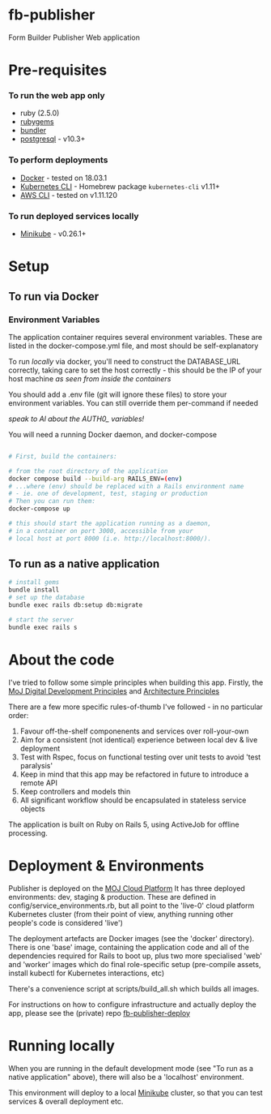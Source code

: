 # fb-publisher
Form Builder Publisher Web application

# Pre-requisites

### To run the web app only
* ruby (2.5.0)
* [rubygems](https://rubygems.org/)
* [bundler](https://bundler.io/)
* [postgresql](https://www.postgresql.org/) - v10.3+

### To perform deployments
* [Docker](https://docker.com/) - tested on 18.03.1
* [Kubernetes CLI](https://kubernetes.io/) - Homebrew package `kubernetes-cli` v1.11+
* [AWS CLI](https://aws.amazon.com/cli) - tested on v1.11.120

### To run deployed services locally
* [Minikube](https://github.com/kubernetes/minikube) - v0.26.1+

# Setup

## To run via Docker

### Environment Variables

The application container requires several environment variables.
These are listed in the docker-compose.yml file, and most should be
self-explanatory

To run *locally* via docker, you'll need to construct the DATABASE_URL
correctly, taking care to set the host correctly - this should be
the IP of your host machine _as seen from inside the containers_

You should add a .env file (git will ignore these files) to store your
environment variables. You can still override them per-command if needed

*speak to Al about the AUTH0_ variables!*

You will need a running Docker daemon, and docker-compose

```bash

# First, build the containers:

# from the root directory of the application
docker compose build --build-arg RAILS_ENV=(env)
# ...where (env) should be replaced with a Rails environment name
# - ie. one of development, test, staging or production
# Then you can run them:
docker-compose up

# this should start the application running as a daemon,
# in a container on port 3000, accessible from your
# local host at port 8000 (i.e. http://localhost:8000/).

```

## To run as a native application
```bash
# install gems
bundle install
# set up the database
bundle exec rails db:setup db:migrate

# start the server
bundle exec rails s
```


# About the code

I've tried to follow some simple principles when building this app.
Firstly, the [MoJ Digital Development Principles](http://bit.ly/27jc8ia) and
[Architecture Principles](https://docs.google.com/document/d/1XBTuCw0y--4fZpHcTLWilSFx_qz3aewTiWYJGTZU4sA/edit#heading=h.41v69p9hpl15)


There are a few more specific rules-of-thumb I've followed  - in no particular
 order:

1. Favour off-the-shelf componenents and services over roll-your-own
2. Aim for a consistent (not identical) experience between local dev & live deployment
3. Test with Rspec, focus on functional testing over unit tests to avoid
  'test paralysis'
4. Keep in mind that this app may be refactored in future to introduce a remote
  API
5. Keep controllers and models thin
6. All significant workflow should be encapsulated in stateless service objects


The application is built on Ruby on Rails 5, using ActiveJob for offline
processing.

# Deployment & Environments

Publisher is deployed on the [MOJ Cloud Platform](https://ministryofjustice.github.io/cloud-platform-user-docs/#cloud-platform-user-guide)
It has three deployed environments: dev, staging & production.
These are defined in config/service_environments.rb, but all point to the 'live-0' cloud platform Kubernetes cluster (from their point of view, anything running other people's code is considered 'live')

The deployment artefacts are Docker images (see the 'docker' directory).
There is one 'base' image, containing the application code and all of the dependencies required for Rails to boot up, plus two more specialised 'web' and 'worker' images which do final role-specific setup (pre-compile assets, install kubectl for Kubernetes interactions, etc)

There's a convenience script at scripts/build_all.sh which builds all images.

For instructions on how to configure infrastructure and actually deploy the app, please see the (private) repo [fb-publisher-deploy](https://github.com/ministryofjustice/fb-publisher-deploy)




# Running locally

When you are running in the default development mode (see "To run as a native application" above), there will also be a 'localhost' environment.

This environment will deploy to a local [Minikube](https://kubernetes.io/docs/setup/minikube/) cluster, so that you can test services & overall deployment etc.
